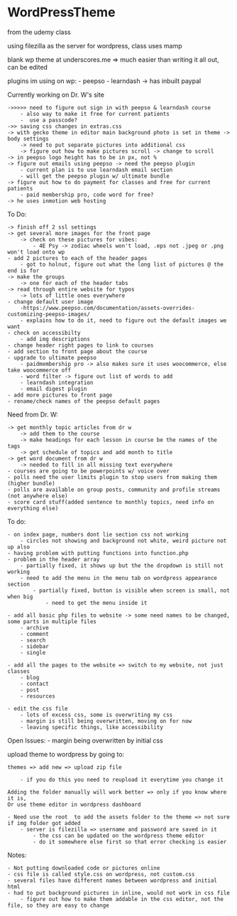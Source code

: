 # WordPressTheme

from the udemy class

using filezilla as the server for wordpress, class uses mamp

blank wp theme at underscores.me
	 => much easier than writing it all out, can be edited 

plugins im using on wp:
	- peepso
	- learndash -> has inbuilt paypal


Currently working on Dr. W's site 

	->>>>> need to figure out sign in with peepso & learndash course
		- also way to make it free for current patients
		-  use a passcode?
	->> saving css changes in extras.css
	-> with gecko theme in editor main background photo is set in theme -> body settings
		-> need to put separate pictures into additional css
		-> figure out how to make pictures scroll -> change to scroll
	-> in peepso logo height has to be in px, not %
	-> figure out emails using peepso -> need the peepso plugin
		- current plan is to use learndash email section
		- will get the peepso plugin w/ ultimate bundle
	-> figure out how to do payment for classes and free for current patients
		- paid membership pro, code word for free?
	-> he uses inmotion web hosting
	
		
To Do:

	-> finish off 2 ssl settings
	-> get several more images for the front page
		-> check on these pictures for vibes: 
			- 4E Psy -> zodiac wheels won't load, .eps not .jpeg or .png won't load onto wp
	- add 2 pictures to each of the header pages
		- got to holnut, figure out what the long list of pictures @ the end is for
	-> make the groups 
		-> one for each of the header tabs
	-> read through entire website for typos
		-> lots of little ones everywhere
	- change default user image
		-https://www.peepso.com/documentation/assets-overrides-customizing-peepso-images/ 
		- explains how to do it, need to figure out the default images we want
	- check on accessibilty 
		- add img descriptions
	- change header right pages to link to courses
	- add section to front page about the course
	- upgrade to ultimate peepso
		- paidmembership pro -> also makes sure it uses woocommerce, else take woocommerce off
		- word filter -> figure out list of words to add
		- learndash integration
		- email digest plugin
	- add more pictures to front page
	- rename/check names of the peepso default pages 

Need from Dr. W:

	-> get monthly topic articles from dr w
		-> add them to the course
		-> make headings for each lesson in course be the names of the tags
		-> get schedule of topics and add month to title
	-> get word document from dr w
		-> needed to fill in all missing text everywhere 	
	- courses are going to be powerpoints w/ voice over	
	- polls need the user limits plugin to stop users from making them (higher bundle)
	- polls are available on group posts, community and profile streams (not anywhere else)
	- score card stuff(added sentence to monthly topics, need info on everything else)

To do: 

	- on index page, numbers dont lie section css not working
		- circles not showing and background not white, weird picture not up also
	- having problem with putting functions into function.php
	- problem in the header array 
		- partially fixed, it shows up but the the dropdown is still not working
		- need to add the menu in the menu tab on wordpress appearance section
			- partially fixed, button is visible when screen is small, not when big
				- need to get the menu inside it

	- add all basic php files to website -> some need names to be changed, some parts in multiple files
		- archive
		- comment
		- search
		- sidebar
		- single
	
	- add all the pages to the website => switch to my website, not just classes
		- blog
		- contact
		- post
		- resources	
	
	- edit the css file
		- lots of excess css, some is overwriting my css
		- margin is still being overwritten, moving on for now
		- leaving specific things, like accessibility
		
		
Open Issues:
	- margin being overwritten by initial css
		

upload theme to wordpress by going to:

	themes => add new => upload zip file
	
		- if you do this you need to reupload it everytime you change it
		
	Adding the folder manually will work better => only if you know where it is, 
	Or use theme editor in wordpress dashboard
	
	- Need use the root  to add the assets folder to the theme => not sure if img folder got added
		- server is filezilla => username and password are saved in it
			- the css can be updated on the wordpress theme editor
			- do it somewhere else first so that error checking is easier

Notes:

	- Not putting downloaded code or pictures online
	- css file is called style.css on wordpress, not custom.css
	- several files have different names between wordpress and initial html
	- had to put background pictures in inline, would not work in css file
		- figure out how to make them addable in the css editor, not the file, so they are easy to change
